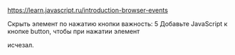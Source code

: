 https://learn.javascript.ru/introduction-browser-events

Скрыть элемент по нажатию кнопки
важность: 5
Добавьте JavaScript к кнопке button, чтобы при нажатии элемент <div id="text"> исчезал.
